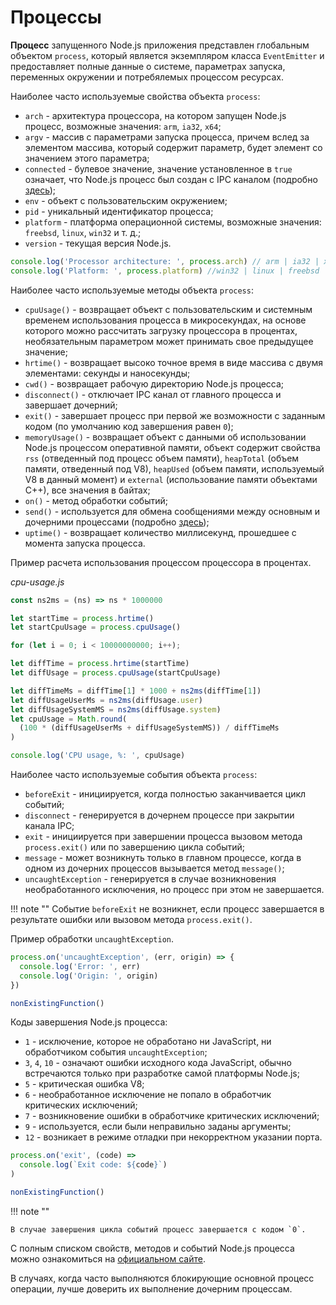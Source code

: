 # Процессы

**Процесс** запущенного Node.js приложения представлен глобальным объектом `process`, который является экземпляром класса `EventEmitter` и предоставляет полные данные о системе, параметрах запуска, переменных окружении и потребялемых процессом ресурсах.

Наиболее часто используемые свойства объекта `process`:

- `arch` - архитектура процессора, на котором запущен Node.js процесс, возможные значения: `arm`, `ia32`, `x64`;
- `argv` - массив с параметрами запуска процесса, причем вслед за элементом массива, который содержит параметр, будет элемент со значением этого параметра;
- `connected` - булевое значение, значение установленное в `true` означает, что Node.js процесс был создан с IPC каналом (подробно [здесь](child-processes.md));
- `env` - объект с пользовательским окружением;
- `pid` - уникальный идентификатор процесса;
- `platform` - платформа операционной системы, возможные значения: `freebsd`, `linux`, `win32` и т. д.;
- `version` - текущая версия Node.js.

```js
console.log('Processor architecture: ', process.arch) // arm | ia32 | x62
console.log('Platform: ', process.platform) //win32 | linux | freebsd
```

Наиболее часто используемые методы объекта `process`:

- `cpuUsage()` - возвращает объект с пользовательским и системным временем использования процесса в микросекундах, на основе которого можно рассчитать загрузку процессора в процентах, необязательным параметром может принимать свое предыдущее значение;
- `hrtime()` - возвращает высоко точное время в виде массива с двумя элементами: секунды и наносекунды;
- `cwd()` - возвращает рабочую директорию Node.js процесса;
- `disconnect()` - отключает IPC канал от главного процесса и завершает дочерний;
- `exit()` - завершает процесс при первой же возможности с заданным кодом (по умолчанию код завершения равен `0`);
- `memoryUsage()` - возвращает объект с данными об использовании Node.js процессом оперативной памяти, объект содержит свойства `rss` (отведенный под процесс объем памяти), `heapTotal` (объем памяти, отведенный под V8), `heapUsed` (объем памяти, используемый V8 в данный момент) и `external` (использование памяти объектами C++), все значения в байтах;
- `on()` - метод обработки событий;
- `send()` - используется для обмена сообщениями между основным и дочерними процессами (подробно [здесь](child-processes.md));
- `uptime()` - возвращает количество миллисекунд, прошедшее с момента запуска процесса.

Пример расчета использования процессом процессора в процентах.

_cpu-usage.js_

```js
const ns2ms = (ns) => ns * 1000000

let startTime = process.hrtime()
let startCpuUsage = process.cpuUsage()

for (let i = 0; i < 10000000000; i++);

let diffTime = process.hrtime(startTime)
let diffUsage = process.cpuUsage(startCpuUsage)

let diffTimeMs = diffTime[1] * 1000 + ns2ms(diffTime[1])
let diffUsageUserMs = ns2ms(diffUsage.user)
let diffUsageSystemMS = ns2ms(diffUsage.system)
let cpuUsage = Math.round(
  (100 * (diffUsageUserMs + diffUsageSystemMS)) / diffTimeMs
)

console.log('CPU usage, %: ', cpuUsage)
```

Наиболее часто используемые события объекта `process`:

- `beforeExit` - инициируется, когда полностью заканчивается цикл событий;
- `disconnect` - генерируется в дочернем процессе при закрытии канала IPC;
- `exit` - инициируется при завершении процесса вызовом метода `process.exit()` или по завершению цикла событий;
- `message` - может возникнуть только в главном процессе, когда в одном из дочерних процессов вызывается метод `message()`;
- `uncaughtException` - генерируется в случае возникновения необработанного исключения, но процесс при этом не завершается.

!!! note ""
Событие `beforeExit` не возникнет, если процесс завершается в результате ошибки или вызовом метода `process.exit()`.

Пример обработки `uncaughtException`.

```js
process.on('uncaughtException', (err, origin) => {
  console.log('Error: ', err)
  console.log('Origin: ', origin)
})

nonExistingFunction()
```

Коды завершения Node.js процесса:

- `1` - исключение, которое не обработано ни JavaScript, ни обработчиком события `uncaughtException`;
- `3`, `4`, `10` - означают ошибки исходного кода JavaScript, обычно встречаются только при разработке самой платформы Node.js;
- `5` - критическая ошибка V8;
- `6` - необработанное исключение не попало в обработчик критических исключений;
- `7` - возникновение ошибки в обработчике критических исключений;
- `9` - используется, если были неправильно заданы аргументы;
- `12` - возникает в режиме отладки при некорректном указании порта.

```js
process.on('exit', (code) =>
  console.log(`Exit code: ${code}`)
)

nonExistingFunction()
```

!!! note ""

    В случае завершения цикла событий процесс завершается с кодом `0`.

С полным списком свойств, методов и событий Node.js процесса можно ознакомиться на [официальном сайте](https://nodejs.org/api/process.html).

В случаях, когда часто выполняются блокирующие основной процесс операции, лучше доверить их выполнение дочерним процессам.
